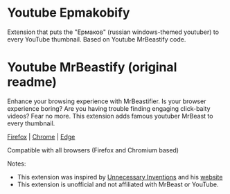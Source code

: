 # Youtube Epmakobify

Extension that puts the "Ермаков" (russian windows-themed youtuber) to every YouTube thumbnail. Based on Youtube MrBeastify code.

# Youtube MrBeastify (original readme)

Enhance your browsing experience with MrBeastifier. Is your browser experience boring? Are you having trouble finding engaging click-baity videos? Fear no more. This extension adds famous youtuber MrBeast to every thumbnail.

[Firefox](http://addons.mozilla.org/en-GB/firefox/addon/mrbeastify-youtube/) | [Chrome](http://chrome.google.com/webstore/detail/youtube-mrbeastify/dbmaeobgdodeimjdjnkipbfhgeldnmeb) | [Edge](http://microsoftedge.microsoft.com/addons/detail/youtube-mrbeastify/jabaaojkmmljhmnheeihppepcmiadhll0)

Compatible with all browsers (Firefox and Chromium based)

Notes:
* This extension was inspired by [Unnecessary Inventions](http://www.youtube.com/@UnnecessaryInventions) and his [website](http://www.mrbeastify.com/)
* This extension is unofficial and not affiliated with MrBeast or YouTube.
